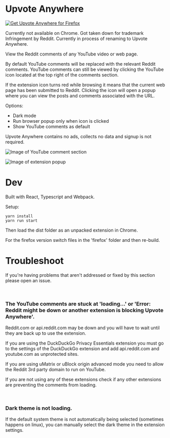 # Upvote Anywhere

<!-- <a href="https://chrome.google.com/webstore/detail/reddit-wherever/delfgcgfgfjlllhhcgiaacchlnhljbcm"><img src="https://raw.githubusercontent.com/z0ccc/Reddit-Wherever/master/promo/chrome.png" alt="Get Upvote for Chromium"></a> -->
<a href="https://addons.mozilla.org/en-CA/firefox/addon/reddit-wherever/"><img src="https://raw.githubusercontent.com/z0ccc/Reddit-Wherever/master/promo/firefox.png" alt="Get Upvote Anywhere for Firefox"></a>

Currently not available on Chrome. Got taken down for trademark Infringement by Reddit. Currently in process of renaming to Upvote Anywhere.

View the Reddit comments of any YouTube video or web page.

By default YouTube comments will be replaced with the relevant Reddit comments. YouTube comments can still be viewed by clicking the YouTube icon located at the top right of the comments section.

If the extension icon turns red while browsing it means that the current web page has been submitted to Reddit. Clicking the icon will open a popup where you can view the posts and comments associated with the URL.

Options:

- Dark mode
- Run browser popup only when icon is clicked
- Show YouTube comments as default

Upvote Anywhere contains no ads, collects no data and signup is not required.

![Image of YouTube comment section](https://raw.githubusercontent.com/z0ccc/Upvote-Anywhere/master/promo/screenshot-1.png)

![Image of extension popup](https://raw.githubusercontent.com/z0ccc/Upvote-Anywhere/master/promo/screenshot-2.png)

# Dev

Built with React, Typescript and Webpack.

Setup:

```
yarn install
yarn run start
```

Then load the dist folder as an unpacked extension in Chrome.

For the firefox version switch files in the 'firefox' folder and then re-build.

# Troubleshoot

If you're having problems that aren't addressed or fixed by this section please open an issue.

<br />

### The YouTube comments are stuck at 'loading...' or 'Error: Reddit might be down or another extension is blocking Upvote Anywhere'.

Reddit.com or api.reddit.com may be down and you will have to wait until they are back up to use the extension.

If you are using the DuckDuckGo Privacy Essentials extension you must go to the settings of the DuckDuckGo extension and add api.reddit.com and youtube.com as unprotected sites.

If you are using uMatrix or uBlock origin advanced mode you need to allow the Reddit 3rd party domain to run on YouTube.

If you are not using any of these extensions check if any other extensions are preventing the comments from loading.

<br />

### Dark theme is not loading.

If the default system theme is not automatically being selected (sometimes happens on linux), you can manually select the dark theme in the extension settings.
